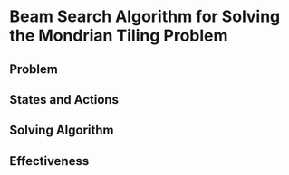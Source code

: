 # Beam Search Algorithm for Solving the Mondrian Tiling Problem

## Problem


## States and Actions


## Solving Algorithm


## Effectiveness
